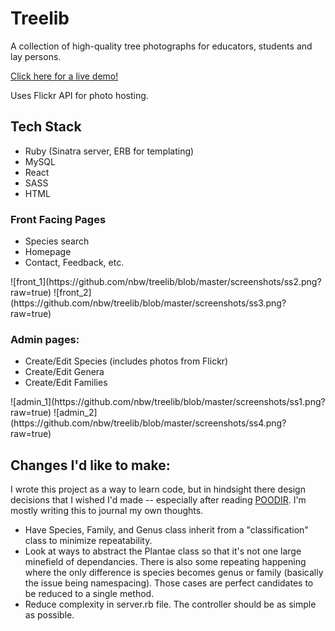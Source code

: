 <h1>Treelib</h1>
<p>A collection of high-quality tree photographs for educators, students and lay persons.</p>
<p style="text-align=center;">
<a href="http://treelib.nathanwillson.com">Click here for a live demo!</a>
</p>
<p>Uses Flickr API for photo hosting.</p>

<h2>Tech Stack</h2>
<ul>
<li>Ruby (Sinatra server, ERB for templating)</li>
<li>MySQL</li>
<li>React</li>
<li>SASS</li>
<li>HTML</li>
</ul>

</hr>

<h3>Front Facing Pages</h3>
<ul>
<li>Species search</li>
<li>Homepage</li>
<li>Contact, Feedback, etc.</li>
</ul>
![front_1](https://github.com/nbw/treelib/blob/master/screenshots/ss2.png?raw=true)
![front_2](https://github.com/nbw/treelib/blob/master/screenshots/ss3.png?raw=true)

</hr>

<h3>Admin pages:</h3>
<ul>
<li>Create/Edit Species (includes photos from Flickr)</li>
<li>Create/Edit Genera</li>
<li>Create/Edit Families</li>
</ul>
![admin_1](https://github.com/nbw/treelib/blob/master/screenshots/ss1.png?raw=true)
![admin_2](https://github.com/nbw/treelib/blob/master/screenshots/ss4.png?raw=true)


<h2>Changes I'd like to make:</h2>
<p>I wrote this project as a way to learn code, but in hindsight there design decisions that I wished I'd made -- especially after reading <a href="https://www.amazon.com/Practical-Object-Oriented-Design-Ruby-Addison-Wesley/dp/0321721330">POODIR</a>. I'm mostly writing this to journal my own thoughts. 
<p>
<ul>
<li>Have Species, Family, and Genus class inherit from a "classification" class to minimize repeatability.</li>
<li>
Look at ways to abstract the Plantae class so that it's not one large minefield of dependancies. There is also some repeating happening where the only difference is species becomes genus or family (basically the issue being namespacing). Those cases are perfect candidates to be reduced to a single method. 
</li>
<li>Reduce complexity in server.rb file. The controller should be as simple as possible.</li>
</ul>

